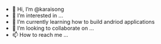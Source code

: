 - 👋 Hi, I’m @karaisong
- 👀 I’m interested in ...
- 🌱 I’m currently learning how to build andriod applications
- 💞️ I’m looking to collaborate on ...
- 📫 How to reach me ...

<!---
karaisong/karaisong is a ✨ special ✨ repository because its `README.md` (this file) appears on your GitHub profile.
You can click the Preview link to take a look at your changes.
--->
